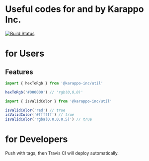 # Useful codes for and by Karappo Inc.

[![Build Status](https://travis-ci.org/karappo/npm-util.svg?branch=master)](https://travis-ci.org/karappo/npm-util)

# for Users
## Features

```js
import { hexToRgb } from '@karappo-inc/util'

hexToRgb('#000000') // 'rgb(0,0,0)'
```

```js
import { isValidColor } from '@karappo-inc/util'

isValidColor('red') // true
isValidColor('#ffffff') // true
isValidColor('rgba(0,0,0,0.5)') // true
```

# for Developers

Push with tags, then Travis CI will deploy automatically.
